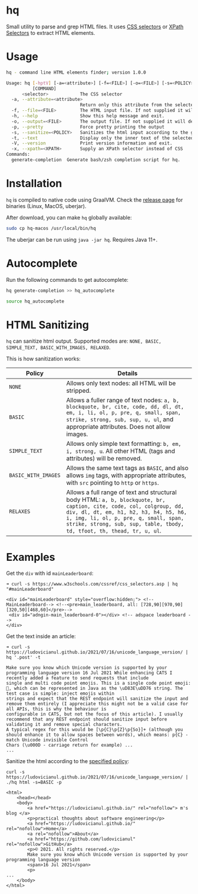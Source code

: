 # hq

Small utility to parse and grep HTML files. It
uses [CSS selectors](https://www.w3schools.com/cssref/css_selectors.asp) or [XPath Selectors](https://www.w3schools.com/xml/xpath_intro.asp) to extract HTML elements.

# Usage

```bash
hq - command line HTML elements finder; version 1.0.0

Usage: hq [-hptV] [-a=<attribute>] [-f=<FILE>] [-o=<FILE>] [-s=<POLICY>] [-x=<XPATH>] <selector>
          [COMMAND]
      <selector>            The CSS selector
  -a, --attribute=<attribute>
                            Return only this attribute from the selected HTML elements
  -f, --file=<FILE>         The HTML input file. If not supplied it will default to stdin
  -h, --help                Show this help message and exit.
  -o, --output=<FILE>       The output file. If not supplied it will default to stdout
  -p, --pretty              Force pretty printing the output
  -s, --sanitize=<POLICY>   Sanitizes the html input according to the given policy
  -t, --text                Display only the inner text of the selected HTML top element
  -V, --version             Print version information and exit.
  -x, --xpath=<XPATH>       Supply an XPath selector instead of CSS
Commands:
  generate-completion  Generate bash/zsh completion script for hq.

```

# Installation

`hq` is compiled to native code using GraalVM. Check
the [release page](https://github.com/ludovicianul/hq/releases/tag/hq-1.0.0) for binaries (Linux,
MacOS, uberjar).

After download, you can make `hq` globally available:

```bash
sudo cp hq-macos /usr/local/bin/hq
```

The uberjar can be run using `java -jar hq`. Requires Java 11+.

# Autocomplete
Run the following commands to get autocomplete:

```bash
hq generate-completion >> hq_autocomplete

source hq_autocomplete
```

# HTML Sanitizing
`hq` can sanitize html output. Supported modes are: `NONE, BASIC, SIMPLE_TEXT, BASIC_WITH_IMAGES, RELAXED`. 

This is how sanitization works: 

| Policy | Details |
| ------- | ------- | 
| `NONE` | Allows only text nodes: all HTML will be stripped. |
| `BASIC` | Allows a fuller range of text nodes: `a, b, blockquote, br, cite, code, dd, dl, dt, em, i, li, ol, p, pre, q, small, span, strike, strong, sub, sup, u, ul`, and appropriate attributes. Does not allow images.|
| `SIMPLE_TEXT` | Allows only simple text formatting: `b, em, i, strong, u`. All other HTML (tags and attributes) will be removed.| 
| `BASIC_WITH_IMAGES` | Allows the same text tags as `BASIC`, and also allows `img` tags, with appropriate attributes, with `src` pointing to `http` or `https`.
| `RELAXES` | Allows a full range of text and structural body HTML: `a, b, blockquote, br, caption, cite, code, col, colgroup, dd, div, dl, dt, em, h1, h2, h3, h4, h5, h6, i, img, li, ol, p, pre, q, small, span, strike, strong, sub, sup, table, tbody, td, tfoot, th, thead, tr, u, ul`.|

# Examples

Get the `div` with id `mainLeaderboard`:

```
➜ curl -s https://www.w3schools.com/cssref/css_selectors.asp | hq "#mainLeaderboard"

<div id="mainLeaderboard" style="overflow:hidden;"> <!-- MainLeaderboard--> <!--<pre>main_leaderboard, all: [728,90][970,90][320,50][468,60]</pre>-->
 <div id="adngin-main_leaderboard-0"></div> <!-- adspace leaderboard -->
</div>

```

Get the text inside an article:

```
➜ curl -s https://ludovicianul.github.io/2021/07/16/unicode_language_version/ | hq '.post' -t

Make sure you know which Unicode version is supported by your programming language version 16 Jul 2021 While enhancing CATS I recently added a feature to send requests that include 
single and multi code point emojis. This is a single code point emoji: 🥶, which can be represented in Java as the \uD83E\uDD76 string. The test case is simple: inject emojis within 
strings and expect that the REST endpoint will sanitize the input and remove them entirely (I appreciate this might not be a valid case for all APIs, this is why the behaviour is 
configurable in CATS, but not the focus of this article). I usually recommend that any REST endpoint should sanitize input before validating it and remove special characters. 
A typical regex for this would be [\p{C}\p{Z}\p{So}]+ (although you should enhance it to allow spaces between words), which means: p{C} - match Unicode invisible Control 
Chars (\u000D - carriage return for example) ...
...
```

Sanitize the html according to the [specified policy](#html-sanitizing):
```
curl -s https://ludovicianul.github.io/2021/07/16/unicode_language_version/ | ./hq html -s=BASIC -p

<html>
    <head></head>
    <body>
        <a href="https://ludovicianul.github.io/" rel="nofollow"> m's blog </a>
        <p>practical thoughts about software engineering</p>
        <a href="https://ludovicianul.github.io/" rel="nofollow">Home</a>
        <a rel="nofollow">About</a>
        <a href="https://github.com/ludovicianul" rel="nofollow">GitHub</a>
        <p>© 2021. All rights reserved.</p>
        Make sure you know which Unicode version is supported by your programming language version
        <span>16 Jul 2021</span>
        <p>
...
    </body>
</html>
```